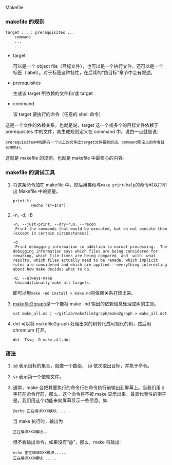 Makefile

### makefile 的规则

```plain
target ... : prerequisites ...
    command
    ...
    ...
```

- target

  可以是一个 object file（目标文件），也可以是一个执行文件，还可以是一个标签（label）。对于标签这种特性，在后续的“伪目标”章节中会有叙述。

- prerequisites

  生成该 target 所依赖的文件和/或 target

- command

  该 target 要执行的命令（任意的 shell 命令）

这是一个文件的依赖关系，也就是说，target 这一个或多个的目标文件依赖于 prerequisites 中的文件，其生成规则定义在 command 中。说白一点就是说:

```plain
prerequisites中如果有一个以上的文件比target文件要新的话，command所定义的命令就会被执行。
```

这就是 makefile 的规则，也就是 makefile 中最核心的内容。

### makefile 的调试工具

1. 将这条命令加在 makefile 中，然后用类似与`make print-help`的命令可以打印出 Makefile 中的变量。

   ```plain
   print-%:
           @echo '$*=$($*)'
   ```

2. -n, -d, -B

   ```plain
   -n, --just-print, --dry-run, --recon
   	Print the commands that would be executed, but do not execute them (except in certain circumstances).
   ```

   ```plain
   -d
   	Print debugging information in addition to normal processing.  The debugging information says which files are being considered for remaking, which file-times are being compared  and  with  what results, which files actually need to be remade, which implicit rules are considered and which are applied---everything interesting about how make decides what to do.
   ```

   ```plain
   -B, --always-make
   	Unconditionally make all targets.
   ```

   即可以用`make -nd install > make.nd`将依赖关系打印出来。

3. [makefile2graph](https://github.com/lindenb/makefile2graph)是一个能将 make -nd 输出的依赖信息处理成树的工具。

   ```plain
   cat make_all.nd | ~/gitlab/makefile2graph/make2graph > make_all.dot
   ```


4. dot 可以将 makefile2graph 处理出来的树转化成可视化的树，然后用 chromium 打开。

   ```plain
   dot -Tsvg -O make_all.dot
   ```

### 语法

1.  `$@` 表示目标的集合，就像一个数组， `$@` 依次取出目标，并执于命令。

2.  `$<` 表示第一个依赖文件。

3. 通常，make 会把其要执行的命令行在命令执行前输出到屏幕上。当我们用 `@` 字符在命令行前，那么，这个命令将不被 make 显示出来，最具代表性的例子是，我们用这个功能来向屏幕显示一些信息。如:

   ```plain
   @echo 正在编译XXX模块......
   ```

   当 make 执行时，输出为

   ```plain
   正在编译XXX模块……
   ```

   但不会输出命令，如果没有“@”，那么，make 将输出:

   ```plain
   echo 正在编译XXX模块......
   正在编译XXX模块......
   ```
